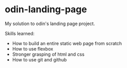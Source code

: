 # odin-landing-page
My solution to odin's landing page project.

Skills learned:
- How to build an entire static web page from scratch
- How to use flexbox
- Stronger grasping of html and css
- How to use git and github 
